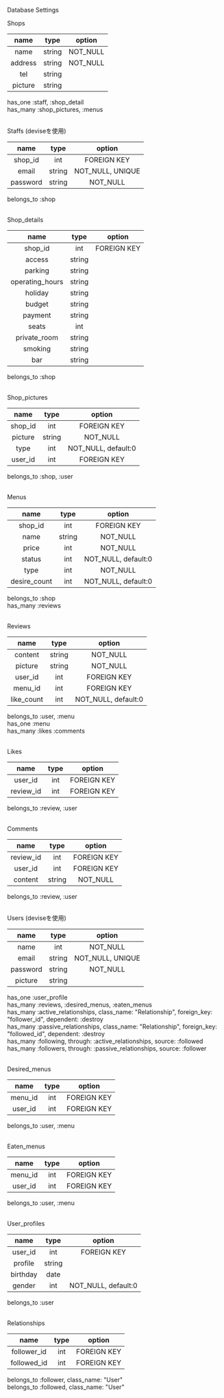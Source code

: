 Database Settings

Shops

|  name   |  type  |  option  |
|:-------:|:------:|:--------:|
|  name   | string | NOT_NULL |
| address | string | NOT_NULL |
|   tel   | string |          |
| picture | string |          |
has_one :staff, :shop_detail  
has_many :shop_pictures, :menus

<br>
Staffs (deviseを使用)

|   name   |  type  |      option      |
|:--------:|:------:|:----------------:|
| shop_id  |  int   |   FOREIGN KEY    |
|  email   | string | NOT_NULL, UNIQUE |
| password | string |     NOT_NULL     |
belongs_to :shop

<br>
Shop_details

|      name       |  type  |   option    |
|:---------------:|:------:|:-----------:|
|     shop_id     |  int   | FOREIGN KEY |
|     access      | string |             |
|     parking     | string |             |
| operating_hours | string |             |
|     holiday     | string |             |
|     budget      | string |             |
|     payment     | string |             |
|      seats      |  int   |             |
|  private_room   | string |             |
|     smoking     | string |             |
|       bar       | string |             |
belongs_to :shop

<br>
Shop_pictures

|  name   |  type  |       option        |
|:-------:|:------:|:-------------------:|
| shop_id |  int   |     FOREIGN KEY     |
| picture | string |      NOT_NULL       |
|  type   |  int   | NOT_NULL, default:0 |
| user_id |  int   |     FOREIGN KEY     |
belongs_to :shop, :user

<br>
Menus

|     name     |  type  |       option        |
|:------------:|:------:|:-------------------:|
|   shop_id    |  int   |     FOREIGN KEY     |
|     name     | string |      NOT_NULL       |
|    price     |  int   |      NOT_NULL       |
|    status    |  int   | NOT_NULL, default:0 |
|     type     |  int   |      NOT_NULL       |
| desire_count |  int   | NOT_NULL, default:0 |
belongs_to :shop  
has_many :reviews


<br>
Reviews

|    name    |  type  |       option        |
|:----------:|:------:|:-------------------:|
|  content   | string |      NOT_NULL       |
|  picture   | string |      NOT_NULL       |
|  user_id   |  int   |     FOREIGN KEY     |
|  menu_id   |  int   |     FOREIGN KEY     |
| like_count |  int   | NOT_NULL, default:0 |
belongs_to :user, :menu  
has_one :menu  
has_many :likes :comments

<br>
Likes

|   name    | type |   option    |
|:---------:|:----:|:-----------:|
|  user_id  | int  | FOREIGN KEY |
| review_id | int  | FOREIGN KEY |
belongs_to :review, :user

<br>
Comments

|   name    |  type  |   option    |
|:---------:|:------:|:-----------:|
| review_id |  int   | FOREIGN KEY |
|  user_id  |  int   | FOREIGN KEY |
|  content  | string |  NOT_NULL   |
belongs_to :review, :user

<br>
Users (deviseを使用)

|   name   |  type  |      option      |
|:--------:|:------:|:----------------:|
|   name   |  int   |     NOT_NULL     |
|  email   | string | NOT_NULL, UNIQUE |
| password | string |     NOT_NULL     |
| picture  | string |                  |
has_one :user_profile  
has_many :reviews, :desired_menus, :eaten_menus  
has_many :active_relationships,  class_name:  "Relationship",
                                  foreign_key: "follower_id",
                                  dependent:   :destroy  
 has_many :passive_relationships, class_name:  "Relationship",
                                  foreign_key: "followed_id",
                                  dependent:   :destroy  
 has_many :following, through: :active_relationships,  source: :followed  
 has_many :followers, through: :passive_relationships, source: :follower

<br>
Desired_menus

|  name   | type |   option    |
|:-------:|:----:|:-----------:|
| menu_id | int  | FOREIGN KEY |
| user_id | int  | FOREIGN KEY |
belongs_to :user, :menu

<br>
Eaten_menus

|  name   | type |   option    |
|:-------:|:----:|:-----------:|
| menu_id | int  | FOREIGN KEY |
| user_id | int  | FOREIGN KEY |
belongs_to :user, :menu

<br>
User_profiles

|   name   |  type  |       option        |
|:--------:|:------:|:-------------------:|
| user_id  |  int   |     FOREIGN KEY     |
| profile  | string |                     |
| birthday |  date  |                     |
|  gender  |  int   | NOT_NULL, default:0 |
belongs_to :user

<br>
Relationships

|    name     | type |   option    |
|:-----------:|:----:|:-----------:|
| follower_id | int  | FOREIGN KEY |
| followed_id | int  | FOREIGN KEY |
belongs_to :follower, class_name: "User"  
belongs_to :followed, class_name: "User"
